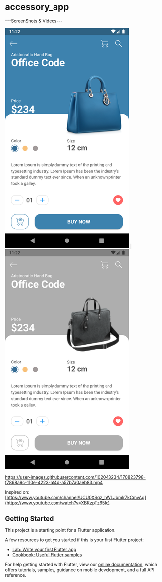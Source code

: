# accessory_app

---ScreenShots & Videos---

<img src="assets/images/1.png" width="400"> | <img src="assets/images/2.png" width="400">



https://user-images.githubusercontent.com/102043234/170823798-f7868a9c-110e-4223-af4d-a57b7a0aeb83.mp4



Inspired on: [https://www.youtube.com/channel/UCU0XSqz_hWLJbmlr7kCmvAg](https://www.youtube.com/watch?v=XBKzpTz65Io)

## Getting Started

This project is a starting point for a Flutter application.

A few resources to get you started if this is your first Flutter project:

- [Lab: Write your first Flutter app](https://flutter.dev/docs/get-started/codelab)
- [Cookbook: Useful Flutter samples](https://flutter.dev/docs/cookbook)

For help getting started with Flutter, view our
[online documentation](https://flutter.dev/docs), which offers tutorials,
samples, guidance on mobile development, and a full API reference.
